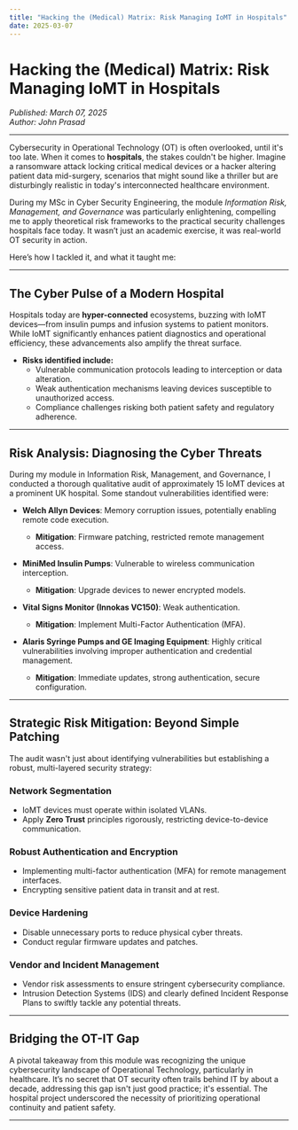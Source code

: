 ```yaml
---
title: "Hacking the (Medical) Matrix: Risk Managing IoMT in Hospitals"
date: 2025-03-07
---
```


# Hacking the (Medical) Matrix: Risk Managing IoMT in Hospitals
*Published: March 07, 2025*  
*Author: John Prasad* 

---

Cybersecurity in Operational Technology (OT) is often overlooked, until it's too late. When it comes to **hospitals**, the stakes couldn't be higher. Imagine a ransomware attack locking critical medical devices or a hacker altering patient data mid-surgery, scenarios that might sound like a thriller but are disturbingly realistic in today's interconnected healthcare environment.

During my MSc in Cyber Security Engineering, the module *Information Risk, Management, and Governance* was particularly enlightening, compelling me to apply theoretical risk frameworks to the practical security challenges hospitals face today. It wasn’t just an academic exercise, it was real-world OT security in action.

Here’s how I tackled it, and what it taught me:

---

## The Cyber Pulse of a Modern Hospital

Hospitals today are **hyper-connected** ecosystems, buzzing with IoMT devices—from insulin pumps and infusion systems to patient monitors. While IoMT significantly enhances patient diagnostics and operational efficiency, these advancements also amplify the threat surface.

- **Risks identified include:**
  - Vulnerable communication protocols leading to interception or data alteration.
  - Weak authentication mechanisms leaving devices susceptible to unauthorized access.
  - Compliance challenges risking both patient safety and regulatory adherence.

---

## Risk Analysis: Diagnosing the Cyber Threats

During my module in Information Risk, Management, and Governance, I conducted a thorough qualitative audit of approximately 15 IoMT devices at a prominent UK hospital. Some standout vulnerabilities identified were:

- **Welch Allyn Devices**: Memory corruption issues, potentially enabling remote code execution.
  - **Mitigation**: Firmware patching, restricted remote management access.

- **MiniMed Insulin Pumps**: Vulnerable to wireless communication interception.
  - **Mitigation**: Upgrade devices to newer encrypted models.

- **Vital Signs Monitor (Innokas VC150)**: Weak authentication.
  - **Mitigation**: Implement Multi-Factor Authentication (MFA).

- **Alaris Syringe Pumps and GE Imaging Equipment**: Highly critical vulnerabilities involving improper authentication and credential management.
  - **Mitigation**: Immediate updates, strong authentication, secure configuration.

---

## Strategic Risk Mitigation: Beyond Simple Patching

The audit wasn't just about identifying vulnerabilities but establishing a robust, multi-layered security strategy:

### Network Segmentation
- IoMT devices must operate within isolated VLANs.
- Apply **Zero Trust** principles rigorously, restricting device-to-device communication.

### Robust Authentication and Encryption
- Implementing multi-factor authentication (MFA) for remote management interfaces.
- Encrypting sensitive patient data in transit and at rest.

### Device Hardening
- Disable unnecessary ports to reduce physical cyber threats.
- Conduct regular firmware updates and patches.

### Vendor and Incident Management
- Vendor risk assessments to ensure stringent cybersecurity compliance.
- Intrusion Detection Systems (IDS) and clearly defined Incident Response Plans to swiftly tackle any potential threats.

---

## Bridging the OT-IT Gap

A pivotal takeaway from this module was recognizing the unique cybersecurity landscape of Operational Technology, particularly in healthcare. It’s no secret that OT security often trails behind IT by about a decade, addressing this gap isn't just good practice; it's essential. The hospital project underscored the necessity of prioritizing operational continuity and patient safety.

---

